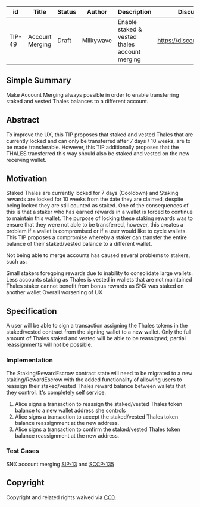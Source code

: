 | id | Title | Status | Author | Description | Discussions to | Created |
| ----------- | ----------- | ----------- | ----------- | ----------- | ----------- | ----------- |
| TIP-49 |  Account Merging | Draft | Milkywave | Enable staked & vested thales account merging | https://discord.gg/WTe9sK5A | 2022-06-09



## Simple Summary
Make Account Merging always possible in order to enable transferring staked and vested Thales balances to a different account.

## Abstract 

To improve the UX, this TIP proposes that staked and vested Thales that are currently locked and can only be transferred after 7 days / 10 weeks, are to be made transferable. However, this TIP additionally proposes that the THALES transferred this way should also be staked and vested on the new receiving wallet.

## Motivation

Staked Thales are currently locked for 7 days (Cooldown) and Staking rewards are locked for 10 weeks from the date they are claimed, despite being locked they are still counted as staked. One of the consequences of this is that a staker who has earned rewards in a wallet is forced to continue to maintain this wallet. The purpose of locking these staking rewards was to ensure that they were not able to be transferred, however, this creates a problem if a wallet is compromised or if a user would like to cycle wallets. This TIP proposes a compromise whereby a staker can transfer the entire balance of their staked/vested balance to a different wallet.

Not being able to merge accounts has caused several problems to stakers, such as:

Small stakers foregoing rewards due to inability to consolidate large wallets. Less accounts staking as Thales is vested in wallets that are not maintained
Thales staker cannot benefit from bonus rewards as SNX was staked on another wallet
Overall worsening of UX

## Specification
A user will be able to sign a transaction assigning the Thales tokens in the staked/vested contract from the signing wallet to a new wallet. Only the full amount of Thales staked and vested will be able to be reassigned; partial reassignments will not be possible.

### Implementation
The Staking/RewardEscrow contract state will need to be migrated to a new staking/RewardEscrow with the added functionality of allowing users to reassign their staked/vested Thales reward balance between wallets that they control. It's completely self service.

1. Alice signs a transaction to reassign the staked/vested Thales token balance to a new wallet address she controls
2. Alice signs a transaction to accept the staked/vested Thales token balance reassignment at the new address.
3. Alice signs a transaction to confirm the staked/vested Thales token balance reassignment at the new address.


### Test Cases
SNX account merging [SIP-13](https://sips.synthetix.io/sips/sip-13/) and [SCCP-135](https://sips.synthetix.io/sccp/sccp-135/)


## Copyright
Copyright and related rights waived via [CC0](https://creativecommons.org/publicdomain/zero/1.0/).
